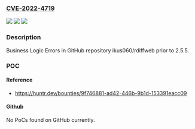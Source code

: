 ### [CVE-2022-4719](https://cve.mitre.org/cgi-bin/cvename.cgi?name=CVE-2022-4719)
![](https://img.shields.io/static/v1?label=Product&message=ikus060%2Frdiffweb&color=blue)
![](https://img.shields.io/static/v1?label=Version&message=n%2Fa&color=blue)
![](https://img.shields.io/static/v1?label=Vulnerability&message=CWE-840%20Business%20Logic%20Errors&color=brighgreen)

### Description

Business Logic Errors in GitHub repository ikus060/rdiffweb prior to 2.5.5.

### POC

#### Reference
- https://huntr.dev/bounties/9f746881-ad42-446b-9b1d-153391eacc09

#### Github
No PoCs found on GitHub currently.

